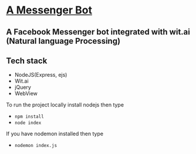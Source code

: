 # [A Messenger Bot](https://www.facebook.com/memewarsftw/)
## A Facebook Messenger bot integrated with wit.ai (Natural language Processing)

Tech stack
---

* NodeJS(Express, ejs)
* Wit.ai
* jQuery
* WebView

To run the project locally install nodejs then type
* `npm install`
* `node index`

If you have nodemon installed then type
* `nodemon index.js`
